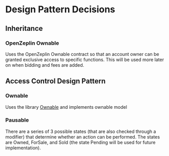# Design Pattern Decisions

## Inheritance
### OpenZeplin Ownable
Uses the OpenZeplin Ownable contract so that an account owner can be granted exclusive access to specific functions. This will be used more later on when bidding and fees are added.

## Access Control Design Pattern
### Ownable
Uses the library [Ownable](https://docs.openzeppelin.com/contracts/2.x/access-control#ownership-and-ownable) and implements ownable model

### Pausable
There are a series of 3 possible states (that are also checked through a modifier) that determine whether an action can be performed. The states are Owned, ForSale, and Sold (the state Pending will be used for future implementation).